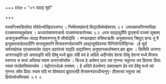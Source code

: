 +++
title = "०१ यदद्य सूर्य"

+++

यस्यनिःश्वसितंवेदा योवेदेभ्योखिलञ्जगत् । निर्ममेतमहंवन्दे विद्यातीर्थमहेश्वरम् ॥ १ ॥व्याख्यायनिगमाभिज्ञः पञ्चमस्यचतुर्थकम् । अध्यायंसायणाचार्यः पञ्चमंव्याकरोत्यथ ॥ २ ॥तत्र यदद्यसूर्येति द्वादशर्चं पञ्चमं सूक्तम् अत्रानुक्रमणिका-यदद्य मैत्रावरुणन्तु वै सौर्याद्येति । मण्डलद्रष्टा वसिष्ठऋषिः अनुक्तत्वात् त्रिष्टुप् छन्दः तु वै इत्युक्तत्वादेतदादीनि सप्तसूक्तानि मित्रावरुणदेवत्यानि आद्यासूर्यदेवस्या विनियोगोलैङ्गिकः ।हे सूर्य सर्वस्यप्रेरक एतन्नामकदेव उद्यन् उदयंस्त्वं यद्यदि अद्यास्मिन् अनुष्ठानकालेस्मान् ब्रवः ब्रूयाः । किमिति अनागाः अनागसइति एते अपापाइति यदि देवेषु मध्ये ब्रूयाः तर्हि वयं हे अदिते अदीनदेव देवत्रा देवेषु देवानां मध्ये मित्राय वरुणाय च सत्वं अवितथं स्याम अनागसोभवेम । किञ्च हे अर्यमन् दातः त्वां गृणन्तः स्तुवन्तः तव प्रियासः प्रियाः स्याम त्वत्प्रेमविषयाभवेम । यद्वोत्तरार्धएकं वाक्यम् । हे अदिते हेअर्यमन् उक्तलक्षण देव वयं देवेषु मध्ये त्वां गृणन्तः तवैव प्रियाः स्याम यदि मां देवेष्वपापं ब्रूयास्तर्हि तैरयमनपराधीत्यनुगृ- हीतस्त्वां स्तुत्वा तव प्रियोभवेयमित्यर्थः ॥ १ ॥